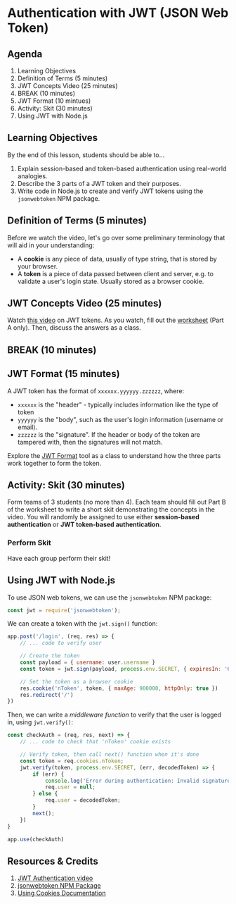# Authentication with JWT (JSON Web Token)

## Agenda

1. Learning Objectives
1. Definition of Terms (5 minutes)
1. JWT Concepts Video (25 minutes)
1. BREAK (10 minutes)
1. JWT Format (10 mintues)
1. Activity: Skit (30 minutes)
1. Using JWT with Node.js

## Learning Objectives

By the end of this lesson, students should be able to...

1. Explain session-based and token-based authentication using real-world analogies.
1. Describe the 3 parts of a JWT token and their purposes.
1. Write code in Node.js to create and verify JWT tokens using the `jsonwebtoken` NPM package.

## Definition of Terms (5 minutes)

Before we watch the video, let's go over some preliminary terminology that will aid in your understanding:

- A **cookie** is any piece of data, usually of type string, that is stored by your browser.
- A **token** is a piece of data passed between client and server, e.g. to validate a user's login state. Usually stored as a browser cookie.

## JWT Concepts Video (25 minutes)

Watch [this video](https://www.youtube.com/watch?v=soGRyl9ztjI) on JWT tokens. As you watch, fill out the [worksheet](https://docs.google.com/document/d/1d6F8r-KmHu_vNT6QPWSJwj8aqZWfH5QiEYIlFGPFJtw/edit) (Part A only). Then, discuss the answers as a class.

## BREAK (10 minutes)

## JWT Format (15 minutes)

A JWT token has the format of `xxxxxx.yyyyyy.zzzzzz`, where:

- `xxxxxx` is the "header" - typically includes information like the type of token
- `yyyyyy` is the "body", such as the user's login information (username or email).
- `zzzzzz` is the "signature". If the header or body of the token are tampered with, then the signatures will not match.

Explore the [JWT Format](https://jwt.io/) tool as a class to understand how the three parts work together to form the token.

## Activity: Skit (30 minutes)

Form teams of 3 students (no more than 4). Each team should fill out Part B of the worksheet to write a short skit demonstrating the concepts in the video. You will randomly be assigned to use either **session-based authentication** or **JWT token-based authentication**.

### Perform Skit

Have each group perform their skit!

## Using JWT with Node.js

To use JSON web tokens, we can use the `jsonwebtoken` NPM package:

```js
const jwt = require('jsonwebtoken');
```

We can create a token with the `jwt.sign()` function:

```js
app.post('/login', (req, res) => {
    // ... code to verify user

    // Create the token
    const payload = { username: user.username }
    const token = jwt.sign(payload, process.env.SECRET, { expiresIn: '60 days' })

    // Set the token as a browser cookie
    res.cookie('nToken', token, { maxAge: 900000, httpOnly: true })
    res.redirect('/')
})
```

Then, we can write a _middleware function_ to verify that the user is logged in, using `jwt.verify()`:

```js
const checkAuth = (req, res, next) => {
    // ... code to check that 'nToken' cookie exists

    // Verify token, then call next() function when it's done
    const token = req.cookies.nToken;
    jwt.verify(token, process.env.SECRET, (err, decodedToken) => {
        if (err) {
            console.log('Error during authentication: Invalid signature')
            req.user = null;
        } else {
            req.user = decodedToken;
        }
        next();
    })
}

app.use(checkAuth)
```

## Resources & Credits

1. [JWT Authentication video](https://www.youtube.com/watch?v=soGRyl9ztjI)
1. [jsonwebtoken NPM Package](https://www.npmjs.com/package/jsonwebtoken)
1. [Using Cookies Documentation](https://sailsjs.com/documentation/reference/response-res/res-cookie)